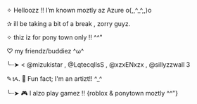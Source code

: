 ✧  Helloozz !! I’m known moztly az Azure o(,,^_^,,)o

✰ ill be taking a bit of a break , zorry guyz.

✧ thiz iz for pony town only !! ^^"

♡ my friendz/buddiez ^ω^

╰┈➤ < @mizukistar , @LqtecqllsS , @xzxENxzx , @sillyzzwall 3

✎ᝰ. 🎨 Fun fact; I'm an artizt!! ^_^

╰┈➤ 🎮 I alzo play gamez !! {roblox & ponytown moztly ^^"}
